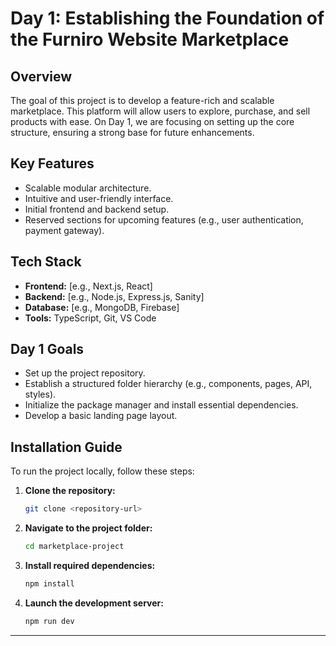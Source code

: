 

# **Day 1: Establishing the Foundation of the Furniro Website Marketplace**  

## **Overview**  
The goal of this project is to develop a feature-rich and scalable marketplace. This platform will allow users to explore, purchase, and sell products with ease. On Day 1, we are focusing on setting up the core structure, ensuring a strong base for future enhancements.  

## **Key Features**  

- Scalable modular architecture.  
- Intuitive and user-friendly interface.  
- Initial frontend and backend setup.  
- Reserved sections for upcoming features (e.g., user authentication, payment gateway).  

## **Tech Stack**  

- **Frontend:** [e.g., Next.js, React]  
- **Backend:** [e.g., Node.js, Express.js, Sanity]  
- **Database:** [e.g., MongoDB, Firebase]  
- **Tools:** TypeScript, Git, VS Code  

## **Day 1 Goals**  

- Set up the project repository.  
- Establish a structured folder hierarchy (e.g., components, pages, API, styles).  
- Initialize the package manager and install essential dependencies.  
- Develop a basic landing page layout.  

## **Installation Guide**  

To run the project locally, follow these steps:  

1. **Clone the repository:**  
   ```bash
   git clone <repository-url>
   ```  

2. **Navigate to the project folder:**  
   ```bash
   cd marketplace-project
   ```  

3. **Install required dependencies:**  
   ```bash
   npm install
   ```  

4. **Launch the development server:**  
   ```bash
   npm run dev
   ```  

---  

